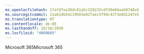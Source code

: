```yaml
---
ms.openlocfilehash: 1fafdfea36dc81a5c328233cdf39e84aab07d8a5
ms.sourcegitcommit: 11a61db54119503e82faec5f99c4273e8d1247e5
ms.translationtype: HT
ms.contentlocale: de-DE
ms.lasthandoff: 10/16/2020
ms.locfileid: "4069605"
---
```

<span data-ttu-id="64941-101">Microsoft 365</span><span class="sxs-lookup"><span data-stu-id="64941-101">Microsoft 365</span></span>